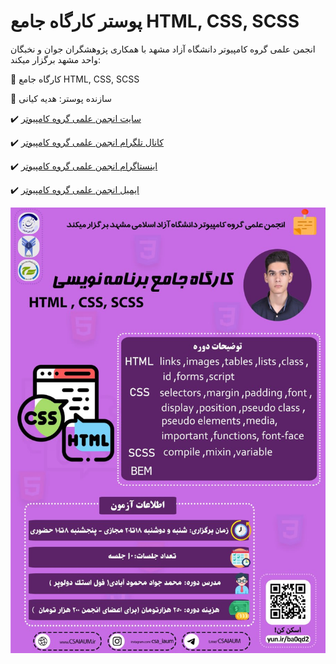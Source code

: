 # پوستر کارگاه جامع HTML, CSS, SCSS

انجمن علمی گروه کامپیوتر دانشگاه آزاد مشهد با همکاری پژوهشگران جوان و نخبگان واحد مشهد برگزار میکند:

📄 کارگاه جامع HTML, CSS, SCSS

👤 سازنده پوستر: هدیه کیانی

✔️ [سایت انجمن علمی گروه کامپیوتر](https://CSAIAUM.ir)

✔️ [کانال تلگرام انجمن علمی گروه کامپیوتر](https://t.me/csaiaum)

✔️ [اینستاگرام انجمن علمی گروه کامپیوتر](https://instagram.com/csa_iaum)

✔️ [ایمیل انجمن علمی گروه کامپیوتر](mailto:CSA@mshdiau.ac.ir)


![poster](./poster.jpg)
